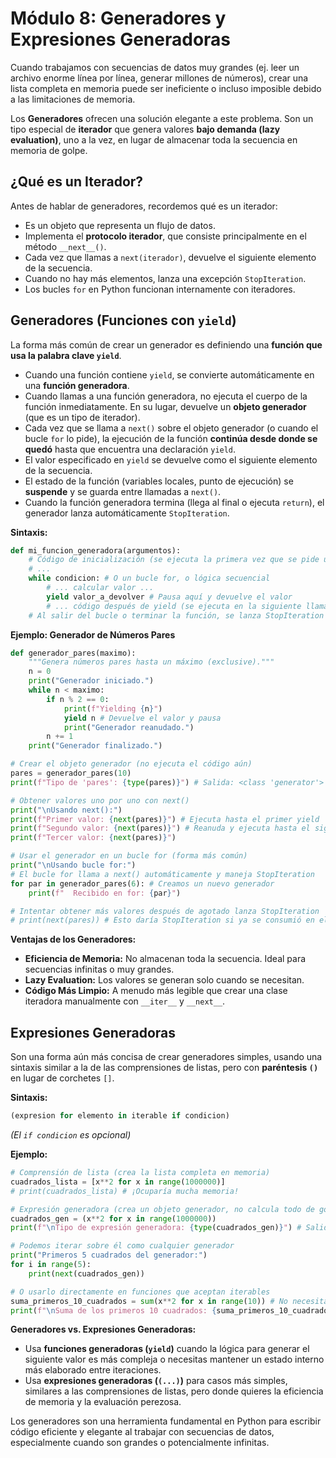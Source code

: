 # Módulo 8: Generadores y Expresiones Generadoras

Cuando trabajamos con secuencias de datos muy grandes (ej. leer un archivo enorme línea por línea, generar millones de números), crear una lista completa en memoria puede ser ineficiente o incluso imposible debido a las limitaciones de memoria.

Los **Generadores** ofrecen una solución elegante a este problema. Son un tipo especial de **iterador** que genera valores **bajo demanda (lazy evaluation)**, uno a la vez, en lugar de almacenar toda la secuencia en memoria de golpe.

## ¿Qué es un Iterador?

Antes de hablar de generadores, recordemos qué es un iterador:

*   Es un objeto que representa un flujo de datos.
*   Implementa el **protocolo iterador**, que consiste principalmente en el método `__next__()`.
*   Cada vez que llamas a `next(iterador)`, devuelve el siguiente elemento de la secuencia.
*   Cuando no hay más elementos, lanza una excepción `StopIteration`.
*   Los bucles `for` en Python funcionan internamente con iteradores.

## Generadores (Funciones con `yield`)

La forma más común de crear un generador es definiendo una **función que usa la palabra clave `yield`**.

*   Cuando una función contiene `yield`, se convierte automáticamente en una **función generadora**.
*   Cuando llamas a una función generadora, no ejecuta el cuerpo de la función inmediatamente. En su lugar, devuelve un **objeto generador** (que es un tipo de iterador).
*   Cada vez que se llama a `next()` sobre el objeto generador (o cuando el bucle `for` lo pide), la ejecución de la función **continúa desde donde se quedó** hasta que encuentra una declaración `yield`.
*   El valor especificado en `yield` se devuelve como el siguiente elemento de la secuencia.
*   El estado de la función (variables locales, punto de ejecución) se **suspende** y se guarda entre llamadas a `next()`.
*   Cuando la función generadora termina (llega al final o ejecuta `return`), el generador lanza automáticamente `StopIteration`.

**Sintaxis:**

```python
def mi_funcion_generadora(argumentos):
    # Código de inicialización (se ejecuta la primera vez que se pide un valor)
    # ...
    while condicion: # O un bucle for, o lógica secuencial
        # ... calcular valor ...
        yield valor_a_devolver # Pausa aquí y devuelve el valor
        # ... código después de yield (se ejecuta en la siguiente llamada a next()) ...
    # Al salir del bucle o terminar la función, se lanza StopIteration
```

**Ejemplo: Generador de Números Pares**

```python
def generador_pares(maximo):
    """Genera números pares hasta un máximo (exclusive)."""
    n = 0
    print("Generador iniciado.")
    while n < maximo:
        if n % 2 == 0:
            print(f"Yielding {n}")
            yield n # Devuelve el valor y pausa
            print("Generador reanudado.")
        n += 1
    print("Generador finalizado.")

# Crear el objeto generador (no ejecuta el código aún)
pares = generador_pares(10)
print(f"Tipo de 'pares': {type(pares)}") # Salida: <class 'generator'>

# Obtener valores uno por uno con next()
print("\nUsando next():")
print(f"Primer valor: {next(pares)}") # Ejecuta hasta el primer yield
print(f"Segundo valor: {next(pares)}") # Reanuda y ejecuta hasta el siguiente yield
print(f"Tercer valor: {next(pares)}")

# Usar el generador en un bucle for (forma más común)
print("\nUsando bucle for:")
# El bucle for llama a next() automáticamente y maneja StopIteration
for par in generador_pares(6): # Creamos un nuevo generador
    print(f"  Recibido en for: {par}")

# Intentar obtener más valores después de agotado lanza StopIteration
# print(next(pares)) # Esto daría StopIteration si ya se consumió en el for
```

**Ventajas de los Generadores:**

*   **Eficiencia de Memoria:** No almacenan toda la secuencia. Ideal para secuencias infinitas o muy grandes.
*   **Lazy Evaluation:** Los valores se generan solo cuando se necesitan.
*   **Código Más Limpio:** A menudo más legible que crear una clase iteradora manualmente con `__iter__` y `__next__`.

## Expresiones Generadoras

Son una forma aún más concisa de crear generadores simples, usando una sintaxis similar a la de las comprensiones de listas, pero con **paréntesis `()`** en lugar de corchetes `[]`.

**Sintaxis:**

```python
(expresion for elemento in iterable if condicion)
```
*(El `if condicion` es opcional)*

**Ejemplo:**

```python
# Comprensión de lista (crea la lista completa en memoria)
cuadrados_lista = [x**2 for x in range(1000000)]
# print(cuadrados_lista) # ¡Ocuparía mucha memoria!

# Expresión generadora (crea un objeto generador, no calcula todo de golpe)
cuadrados_gen = (x**2 for x in range(1000000))
print(f"\nTipo de expresión generadora: {type(cuadrados_gen)}") # Salida: <class 'generator'>

# Podemos iterar sobre él como cualquier generador
print("Primeros 5 cuadrados del generador:")
for i in range(5):
    print(next(cuadrados_gen))

# O usarlo directamente en funciones que aceptan iterables
suma_primeros_10_cuadrados = sum(x**2 for x in range(10)) # No necesita paréntesis extra aquí
print(f"\nSuma de los primeros 10 cuadrados: {suma_primeros_10_cuadrados}")
```

**Generadores vs. Expresiones Generadoras:**

*   Usa **funciones generadoras (`yield`)** cuando la lógica para generar el siguiente valor es más compleja o necesitas mantener un estado interno más elaborado entre iteraciones.
*   Usa **expresiones generadoras (`(...)`)** para casos más simples, similares a las comprensiones de listas, pero donde quieres la eficiencia de memoria y la evaluación perezosa.

Los generadores son una herramienta fundamental en Python para escribir código eficiente y elegante al trabajar con secuencias de datos, especialmente cuando son grandes o potencialmente infinitas.
